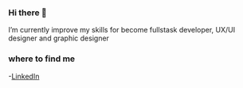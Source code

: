 ### Hi there 👋

<!--
**maguinD/maguinD** is a ✨ _special_ ✨ repository because its `README.md` (this file) appears on your GitHub profile.
Here are some ideas to get you started:

- 🔭 I’m currently working on ...
- 🌱 I’m currently learning ...
- 👯 I’m looking to collaborate on ...
- 🤔 I’m looking for help with ...
- 💬 Ask me about ...
- 📫 How to reach me: ...
- 😄 Pronouns: ...
- ⚡ Fun fact: ...
-->

I’m currently improve my skills for become fullstask developer, UX/UI designer  and graphic designer
### where to find me
-[LinkedIn](www.linkedin.com/in/maguin-daza-654716a3)

